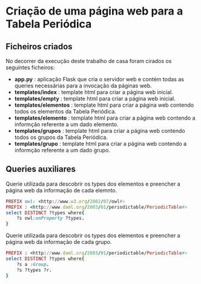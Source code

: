 # Criação de uma página web para a Tabela Periódica

## Ficheiros criados

No decorrer da execução deste trabalho de casa foram cirados os seguintes ficheiros:
- **app.py** : aplicação Flask que cria o servidor web e contém todas as queries necessárias para a invocação da páginas web.
- **templates/index** : template html para criar a página web inicial.
- **templates/empty** : template html para criar a página web inicial.
- **templates/elementos** : template html para criar a página web contendo todos os elementos da Tabela Periódica.
- **templates/elemento** : template html para criar a página web contendo a informção referente a um dado elemento.
- **templates/grupos** : template html para criar a página web contendo todos os grupos da Tabela Periódica.
- **templates/grupo** : template html para criar a página web contendo a informção referente a um dado grupo.

## Queries auxiliares

Querie utilizada para descobrir os types dos elementos e preencher a página web da informação de cada elemnto.
```ruby
PREFIX owl: <http://www.w3.org/2002/07/owl#>
PREFIX : <http://www.daml.org/2003/01/periodictable/PeriodicTable#>
select DISTINCT ?types where{
    ?s owl:onProperty ?types.
}
```

Querie utilizada para descobrir os types dos elementos e preencher a página web da informação de cada grupo.
```ruby
PREFIX : <http://www.daml.org/2003/01/periodictable/PeriodicTable#>
select DISTINCT ?types where{
    ?s a :Group.
    ?s ?types ?r.
}
```
